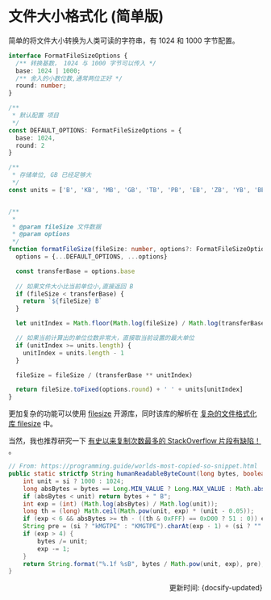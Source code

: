# 文件大小格式化 (简单版)

简单的将文件大小转换为人类可读的字符串，有 1024 和 1000 字节配置。

```ts
interface FormatFileSizeOptions {
  /** 转换基数， 1024 与 1000 字节可以传入 */
  base: 1024 | 1000;
  /** 舍入的小数位数,通常两位正好 */
  round: number;
}

/**
 * 默认配置 项目
 */
const DEFAULT_OPTIONS: FormatFileSizeOptions = {
  base: 1024,
  round: 2
}

/**
 * 存储单位, GB 已经足够大
 */
const units = ['B', 'KB', 'MB', 'GB', 'TB', 'PB', 'EB', 'ZB', 'YB', 'BB']


/**
 *
 * @param fileSize 文件数据
 * @param options
 */
function formatFileSize(fileSize: number, options?: FormatFileSizeOptions) {
  options = {...DEFAULT_OPTIONS, ...options} 

  const transferBase = options.base
  
  // 如果文件大小比当前单位小,直接返回 B 
  if (fileSize < transferBase) {
    return `${fileSize} B`
  }

  let unitIndex = Math.floor(Math.log(fileSize) / Math.log(transferBase))

  // 如果当前计算出的单位位数非常大，直接取当前设置的最大单位
  if (unitIndex >= units.length) {
    unitIndex = units.length - 1
  }

  fileSize = fileSize / (transferBase ** unitIndex)

  return fileSize.toFixed(options.round) + ' ' + units[unitIndex]
}
```

更加复杂的功能可以使用 [filesize](https://github.com/avoidwork/filesize.js) 开源库，同时该库的解析在 [复杂的文件格式化库 filesize](./filesize) 中。

当然，我也推荐研究一下 [有史以来复制次数最多的 StackOverflow 片段有缺陷！](https://programming.guide/worlds-most-copied-so-snippet.html) 。

```JAVA
// From: https://programming.guide/worlds-most-copied-so-snippet.html
public static strictfp String humanReadableByteCount(long bytes, boolean si) {
    int unit = si ? 1000 : 1024;
    long absBytes = bytes == Long.MIN_VALUE ? Long.MAX_VALUE : Math.abs(bytes);
    if (absBytes < unit) return bytes + " B";
    int exp = (int) (Math.log(absBytes) / Math.log(unit));
    long th = (long) Math.ceil(Math.pow(unit, exp) * (unit - 0.05));
    if (exp < 6 && absBytes >= th - ((th & 0xFFF) == 0xD00 ? 51 : 0)) exp++;
    String pre = (si ? "kMGTPE" : "KMGTPE").charAt(exp - 1) + (si ? "" : "i");
    if (exp > 4) {
        bytes /= unit;
        exp -= 1;
    }
    return String.format("%.1f %sB", bytes / Math.pow(unit, exp), pre);
}
```

<div style="float: right">更新时间: {docsify-updated}</div>
